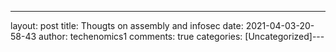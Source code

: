 ---
layout: post
title: Thougts on assembly and infosec 
date: 2021-04-03-20-58-43
author: techenomics1
comments: true
categories: [Uncategorized]---
